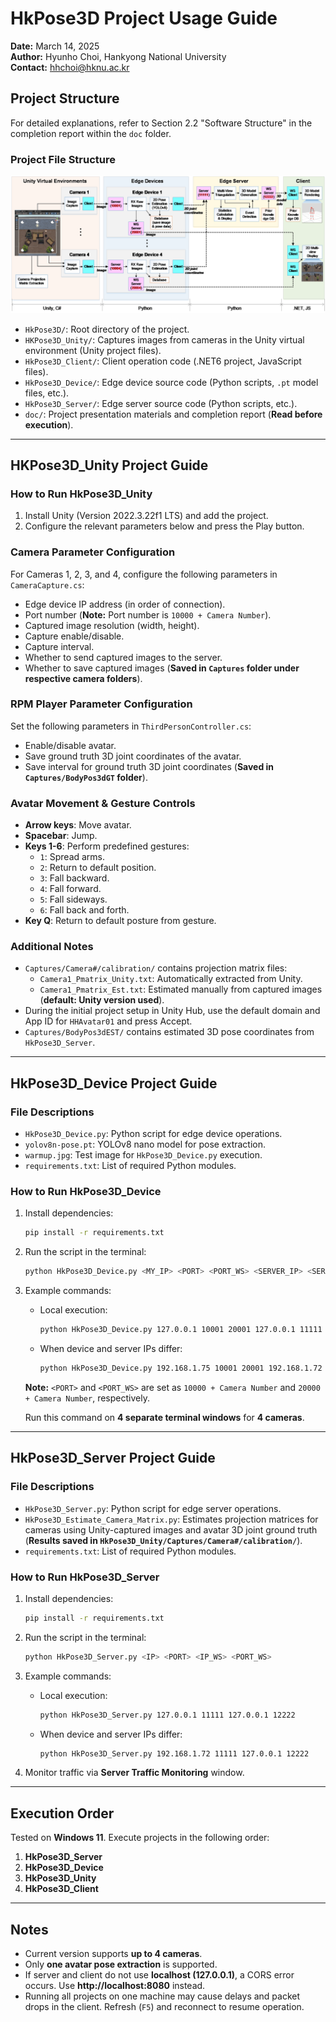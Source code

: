 # HkPose3D Project Usage Guide

**Date:** March 14, 2025  
**Author:** Hyunho Choi, Hankyong National University  
**Contact:** hhchoi@hknu.ac.kr  

## Project Structure
For detailed explanations, refer to Section 2.2 "Software Structure" in the completion report within the `doc` folder.

### Project File Structure

![Project Architecture](./images/structure.png)

- `HkPose3D/`: Root directory of the project.
- `HKPose3D_Unity/`: Captures images from cameras in the Unity virtual environment (Unity project files).
- `HkPose3D_Client/`: Client operation code (.NET6 project, JavaScript files).
- `HkPose3D_Device/`: Edge device source code (Python scripts, `.pt` model files, etc.).
- `HkPose3D_Server/`: Edge server source code (Python scripts, etc.).
- `doc/`: Project presentation materials and completion report (**Read before execution**).

---

## HKPose3D_Unity Project Guide

### How to Run HkPose3D_Unity
1. Install Unity (Version 2022.3.22f1 LTS) and add the project.
2. Configure the relevant parameters below and press the Play button.

### Camera Parameter Configuration
For Cameras 1, 2, 3, and 4, configure the following parameters in `CameraCapture.cs`:
- Edge device IP address (in order of connection).
- Port number (**Note:** Port number is `10000 + Camera Number`).
- Captured image resolution (width, height).
- Capture enable/disable.
- Capture interval.
- Whether to send captured images to the server.
- Whether to save captured images (**Saved in `Captures` folder under respective camera folders**).

### RPM Player Parameter Configuration
Set the following parameters in `ThirdPersonController.cs`:
- Enable/disable avatar.
- Save ground truth 3D joint coordinates of the avatar.
- Save interval for ground truth 3D joint coordinates (**Saved in `Captures/BodyPos3dGT` folder**).

### Avatar Movement & Gesture Controls
- **Arrow keys**: Move avatar.
- **Spacebar**: Jump.
- **Keys 1-6**: Perform predefined gestures:
  - `1`: Spread arms.
  - `2`: Return to default position.
  - `3`: Fall backward.
  - `4`: Fall forward.
  - `5`: Fall sideways.
  - `6`: Fall back and forth.
- **Key Q**: Return to default posture from gesture.

### Additional Notes
- `Captures/Camera#/calibration/` contains projection matrix files:
  - `Camera1_Pmatrix_Unity.txt`: Automatically extracted from Unity.
  - `Camera1_Pmatrix_Est.txt`: Estimated manually from captured images (**default: Unity version used**).
- During the initial project setup in Unity Hub, use the default domain and App ID for `HHAvatar01` and press Accept.
- `Captures/BodyPos3dEST/` contains estimated 3D pose coordinates from `HkPose3D_Server`.

---

## HkPose3D_Device Project Guide

### File Descriptions
- `HkPose3D_Device.py`: Python script for edge device operations.
- `yolov8n-pose.pt`: YOLOv8 nano model for pose extraction.
- `warmup.jpg`: Test image for `HkPose3D_Device.py` execution.
- `requirements.txt`: List of required Python modules.

### How to Run HkPose3D_Device
1. Install dependencies:
   ```sh
   pip install -r requirements.txt
   ```
2. Run the script in the terminal:
   ```sh
   python HkPose3D_Device.py <MY_IP> <PORT> <PORT_WS> <SERVER_IP> <SERVER_PORT>
   ```
3. Example commands:
   - Local execution:
     ```sh
     python HkPose3D_Device.py 127.0.0.1 10001 20001 127.0.0.1 11111
     ```
   - When device and server IPs differ:
     ```sh
     python HkPose3D_Device.py 192.168.1.75 10001 20001 192.168.1.72 11111
     ```

   **Note:** `<PORT>` and `<PORT_WS>` are set as `10000 + Camera Number` and `20000 + Camera Number`, respectively.

   Run this command on **4 separate terminal windows** for **4 cameras**.

---

## HkPose3D_Server Project Guide

### File Descriptions
- `HkPose3D_Server.py`: Python script for edge server operations.
- `HkPose3D_Estimate_Camera_Matrix.py`: Estimates projection matrices for cameras using Unity-captured images and avatar 3D joint ground truth (**Results saved in `HkPose3D_Unity/Captures/Camera#/calibration/`**).
- `requirements.txt`: List of required Python modules.

### How to Run HkPose3D_Server
1. Install dependencies:
   ```sh
   pip install -r requirements.txt
   ```
2. Run the script in the terminal:
   ```sh
   python HkPose3D_Server.py <IP> <PORT> <IP_WS> <PORT_WS>
   ```
3. Example commands:
   - Local execution:
     ```sh
     python HkPose3D_Server.py 127.0.0.1 11111 127.0.0.1 12222
     ```
   - When device and server IPs differ:
     ```sh
     python HkPose3D_Server.py 192.168.1.72 11111 127.0.0.1 12222
     ```

4. Monitor traffic via **Server Traffic Monitoring** window.

---

## Execution Order
Tested on **Windows 11**. Execute projects in the following order:
1. **HkPose3D_Server**
2. **HkPose3D_Device**
3. **HkPose3D_Unity**
4. **HkPose3D_Client**

---

## Notes
- Current version supports **up to 4 cameras**.
- Only **one avatar pose extraction** is supported.
- If server and client do not use **localhost (127.0.0.1)**, a CORS error occurs. Use **http://localhost:8080** instead.
- Running all projects on one machine may cause delays and packet drops in the client. Refresh (`F5`) and reconnect to resume operation.
